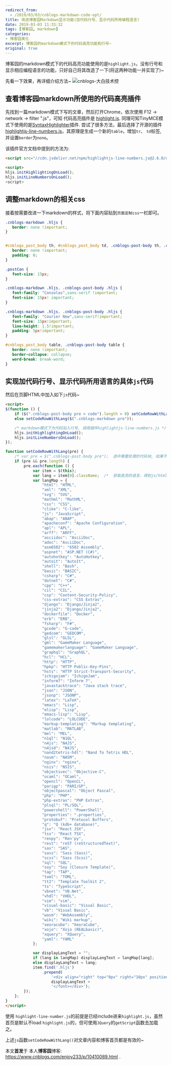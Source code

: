 ```yaml
---
redirect_from:
  - /2019/03/03/cnblogs-markdown-code-opt/
title: 改进博客园Markdown显示功能(加代码行号、显示代码所用编程语言)
date: 2019-03-03 11:33:32
tags: [博客园, markdown]
categories:
- 博客园美化
excerpt: 博客园的markdown模式下的代码高亮功能和行号~
original: true
---
```


博客园的markdown模式下的代码高亮功能使用的是`highlight.js`，没有行号和显示相应编程语言的功能，只好自己将其改造了一下(将这两种功能一并实现了)~ 

先看一下效果，再详细介绍方法~
![cnblogs-大白技术控](http://geekplayers.com/assets/images/2019/blog/cnblogs-highlight.png)

## 查看博客园markdown所使用的代码高亮插件
先找到一篇markdown模式下写的文章，然后打开Chrome，依次使用 F12 -> network -> filter ".js"，可知 代码高亮插件是 [highlight.js](https://common.cnblogs.com/highlight/9.12.0/highlight.min.js).
同理可知TinyMCE模式下使用的是[SyntaxHighlighter](https://github.com/syntaxhighlighter/syntaxhighlighter/wiki/Usage)插件.
尝试了很多方法，最后选择了开源的插件 [highlightjs-line-numbers.js](https://github.com/wcoder/highlightjs-line-numbers.js)，其原理是生成一个新的`table`，增加`tr`、 `td`标签, 并设置`border`为`none`。

该插件官方文档中提到的方法为:

```html
<script src="//cdn.jsdelivr.net/npm/highlightjs-line-numbers.js@2.6.0/dist/highlightjs-line-numbers.min.js"></script>

<script>
hljs.initHighlightingOnLoad();
hljs.initLineNumbersOnLoad();
<script>
```

## 调整markdown的相关css
接着按需要改进一下markdown的样式，将下面内容贴到`页面定制css`一栏即可。

```css
.cnblogs-markdown .hljs {
   border: none !important;
}


#cnblogs_post_body th, #cnblogs_post_body td, .cnblogs-post-body th, .cnblogs-post-body td {
   border: none !important;
   padding: 0;
}

.postCon {
   font-size: 15px;
}

.cnblogs-markdown .hljs, .cnblogs-post-body .hljs {
   font-family: "Consolas",sans-serif !important;
   font-size: 15px! important;
}

.cnblogs-markdown .hljs, .cnblogs-post-body .hljs {
   font-family: "Courier New",sans-serif!important;
   font-size: 15px!important;
   line-height: 1.5!important;
   padding: 5px!important;
}

#cnblogs_post_body table, .cnblogs-post-body table {
   border: none !important;
   border-collapse: collapse;
   word-break: break-word;
}
```

## 实现加代码行号、显示代码所用语言的具体`js`代码
然后在页脚HTML中加入如下`js`代码~
```html
<script>
$(function () {
    if ($(".cnblogs-post-body pre > code").length > 0) setCodeRowWithLang($(".cnblogs-post-body pre"));
    else setCodeRowWithLang($(".cnblogs-markdown pre"));

    /* markdown模式下为代码加入行号, 调用插件highlightjs-line-numbers.js */
    hljs.initHighlightingOnLoad();
    hljs.initLineNumbersOnLoad();
});

function setCodeRowWithLang(pre) {
    /* var pre = $(".cnblogs-post-body pre");  选中需要处理的代码块, 如果不是首页，选择器为 .cnblogs-markdown pre  */
    if (pre && pre.length) {
        pre.each(function () {
            var item = $(this);
            var lang = item[0].className;  /*  获取高亮的语言，得到js/html/cpp等全小写的语言名，下面进行一个转换  */
            var langMap = {
                "html": "HTML",
                "xml": "XML",
                "svg": "SVG",
                "mathml": "MathML",
                "css": "CSS",
                "clike": "C-like",
                "js": "JavaScript",
                "abap": "ABAP",
                "apacheconf": "Apache Configuration",
                "apl": "APL",
                "arff": "ARFF",
                "asciidoc": "AsciiDoc",
                "adoc": "AsciiDoc",
                "asm6502": "6502 Assembly",
                "aspnet": "ASP.NET (C#)",
                "autohotkey": "AutoHotkey",
                "autoit": "AutoIt",
                "shell": "Bash",
                "basic": "BASIC",
                "csharp": "C#",
                "dotnet": "C#",
                "cpp": "C++",
                "cil": "CIL",
                "csp": "Content-Security-Policy",
                "css-extras": "CSS Extras",
                "django": "Django/Jinja2",
                "jinja2": "Django/Jinja2",
                "dockerfile": "Docker",
                "erb": "ERB",
                "fsharp": "F#",
                "gcode": "G-code",
                "gedcom": "GEDCOM",
                "glsl": "GLSL",
                "gml": "GameMaker Language",
                "gamemakerlanguage": "GameMaker Language",
                "graphql": "GraphQL",
                "hcl": "HCL",
                "http": "HTTP",
                "hpkp": "HTTP Public-Key-Pins",
                "hsts": "HTTP Strict-Transport-Security",
                "ichigojam": "IchigoJam",
                "inform7": "Inform 7",
                "javastacktrace": "Java stack trace",
                "json": "JSON",
                "jsonp": "JSONP",
                "latex": "LaTeX",
                "emacs": "Lisp",
                "elisp": "Lisp",
                "emacs-lisp": "Lisp",
                "lolcode": "LOLCODE",
                "markup-templating": "Markup templating",
                "matlab": "MATLAB",
                "mel": "MEL",
                "n1ql": "N1QL",
                "n4js": "N4JS",
                "n4jsd": "N4JS",
                "nand2tetris-hdl": "Nand To Tetris HDL",
                "nasm": "NASM",
                "nginx": "nginx",
                "nsis": "NSIS",
                "objectivec": "Objective-C",
                "ocaml": "OCaml",
                "opencl": "OpenCL",
                "parigp": "PARI/GP",
                "objectpascal": "Object Pascal",
                "php": "PHP",
                "php-extras": "PHP Extras",
                "plsql": "PL/SQL",
                "powershell": "PowerShell",
                "properties": ".properties",
                "protobuf": "Protocol Buffers",
                "q": "Q (kdb+ database)",
                "jsx": "React JSX",
                "tsx": "React TSX",
                "renpy": "Ren'py",
                "rest": "reST (reStructuredText)",
                "sas": "SAS",
                "sass": "Sass (Sass)",
                "scss": "Sass (Scss)",
                "sql": "SQL",
                "soy": "Soy (Closure Template)",
                "tap": "TAP",
                "toml": "TOML",
                "tt2": "Template Toolkit 2",
                "ts": "TypeScript",
                "vbnet": "VB.Net",
                "vhdl": "VHDL",
                "vim": "vim",
                "visual-basic": "Visual Basic",
                "vb": "Visual Basic",
                "wasm": "WebAssembly",
                "wiki": "Wiki markup",
                "xeoracube": "XeoraCube",
                "xojo": "Xojo (REALbasic)",
                "xquery": "XQuery",
                "yaml": "YAML"
            };

            var displayLangText = "";
            if (lang in langMap) displayLangText = langMap[lang];
            else displayLangText = lang;
            item.find('.hljs')
                .prepend(
                    '<div align="right" top="0px" right="10px" position="relative"><a href="javascript:void(0);"></a> <font class="codeLang"  title="当前Code所用语言">' +
                    displayLangText +
                    '</font></div>');
        });
    };
}
</script>
```
使用 `highlight-line-number.js`的前提是已经include进来`highlight.js`，虽然首页是默认不load `highlight.js`的，但可使用`JQuery`的`getScript`函数去加载之。

上述`js`函数`setCodeRowWithLang()`对文章内容和博客首页都是有效的~

本文**首发**于 本人**博客园**博客: <br/>
<https://www.cnblogs.com/enjoy233/p/10410089.html> .


